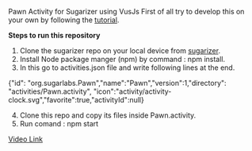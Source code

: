 Pawn Activity for Sugarizer using VusJs
First of all try to develop this on your own by following the [tutorial](https://github.com/llaske/sugarizer/blob/dev/docs/tutorial/VueJS/tutorial.md).

**Steps to run this repository**

1. Clone the sugarizer repo on your local device from [sugarizer](https://github.com/llaske/sugarizer).
2. Install Node package manger (npm) by command : npm install.
3. In this go to activities.json file and write following lines at the end. 

{"id": "org.sugarlabs.Pawn","name":"Pawn","version":1,"directory": "activities/Pawn.activity", "icon":"activity/activity-clock.svg","favorite":true,"activityId":null}

4. Clone this repo and copy its files inside Pawn.activity.
5. Run comand : npm start

[Video Link](https://drive.google.com/file/d/1GGp5BZSTKCMD4fiGp9Ro8vQf9EMFkU5H/view?usp=sharing) 
